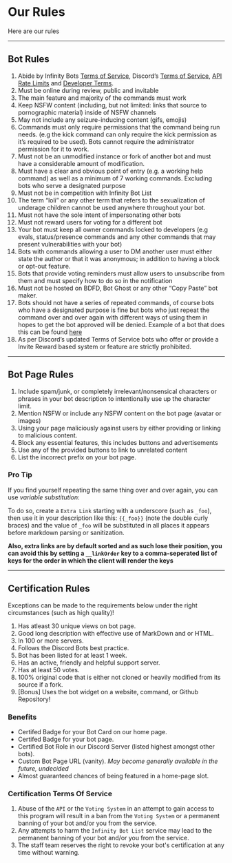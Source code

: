 # Our Rules

Here are our rules

---

## Bot Rules

<ol>
    <li>Abide by Infinity Bots <a href="https://infinitybotlist.com/terms">Terms of Service</a>, Discord’s <a href="https://discord.com/terms">Terms of Service</a>, <a href="https://discord.com/developers/docs/topics/rate-limits">API Rate Limits</a> and <a href="https://discord.com/developers/docs/legal">Developer Terms</a>. </li>
    <li>Must be online during review, public and invitable</li>
    <li>The main feature and majority of the commands must work</li>
    <li>Keep NSFW content (including, but not limited: links that source to pornographic material) inside of NSFW channels</li>
    <li>May not include any seizure-inducing content (gifs, emojis)</li>
    <li>Commands must only require permissions that the command being run needs. (e.g the kick command can only require the kick permission as it’s required to be used). Bots cannot require the administrator permission for it to work.</li>
    <li>Must not be an unmodified instance or fork of another bot and must have a considerable amount of modification. </li>
    <li>Must have a clear and obvious point of entry (e.g. a working help command) as well as a minimum of 7 working commands. Excluding bots who serve a designated purpose</li>
    <li>Must not be in competition with Infinity Bot List</li>
    <li>The term “loli” or any other term that refers to the sexualization of underage children cannot be used anywhere throughout your bot. </li>
    <li>Must not have the sole intent of impersonating other bots </li>
    <li>Must not reward users for voting for a different bot</li>
    <li>Your bot must keep all owner commands locked to developers (e.g evals, status/presence commands and any other commands that may present vulnerabilities with your bot)</li>
    <li>Bots with commands allowing a user to DM another user must either state the author or that it was anonymous; in addition to having a block or opt-out feature.</li>
    <li>Bots that provide voting reminders must allow users to unsubscribe from them and must specify how to do so in the notification</li>
    <li>Must not be hosted on BDFD, Bot Ghost or any other “Copy Paste” bot maker.</li>
    <li>Bots should not have a series of repeated commands, of course bots who have a designated purpose is fine but bots who just repeat the command over and over again with different ways of using them in hopes to get the bot approved will be denied. Example of a bot that does this can be found <a href="https://infinitybotlist.com/bots/835997853263462461">here</a></li>
    <li>As per Discord’s updated Terms of Service bots who offer or provide a Invite Reward based system or feature are strictly prohibited.</li>
</ol>

---

## Bot Page Rules

<ol>
    <li>Include spam/junk, or completely irrelevant/nonsensical characters or phrases in your bot description to intentionally use up the character limit.</li>
    <li>Mention NSFW or include any NSFW content on the bot page (avatar or images)</li>
    <li>Using your page maliciously against users by either providing or linking to malicious content. </li>
    <li>Block any essential features, this includes buttons and advertisements </li>
    <li>Use any of the provided buttons to link to unrelated content </li>
    <li>List the incorrect prefix on your bot page.</li>
</ol>

### Pro Tip

If you find yourself repeating the same thing over and over again, you can use *variable substitution*:

To do so, create a ``Extra Link`` starting with a underscore (such as ``_foo``), then use it in your description like this: ``{{_foo}}`` (note the double curly braces) and the value of ``_foo`` will be substituted in all places it appears before markdown parsing or sanitization.

**Also, extra links are by default sorted and as such lose their position, you can avoid this by setting a ``__linkOrder`` key to a comma-seperated list of keys for the order in which the client will render the keys** 

---

## Certification Rules

Exceptions can be made to the requirements below under the right circumstances (such as high quality)!

<ol>
    <li>Has atleast 30 unique views on bot page.</li>
    <li>Good long description with effective use of MarkDown and or HTML.</li>
    <li>In 100 or more servers.</li>
    <li>Follows the Discord Bots best practice.</li>
    <li>Bot has been listed for at least 1 week.</li>
    <li>Has an active, friendly and helpful support server.</li>
    <li>Has at least 50 votes.</li>
    <li>100% original code that is either not cloned or heavily modified from its source if a fork.</li>
    <li>[Bonus] Uses the bot widget on a website, command, or Github Repository!</li>
</ol>

### Benefits

- Certifed Badge for your Bot Card on our home page.
- Certifed Badge for your bot page.
- Certified Bot Role in our Discord Server (listed highest amongst other bots).
- Custom Bot Page URL (vanity). *May become generally available in the future, undecided*
- Almost guaranteed chances of being featured in a home-page slot.


### Certification Terms Of Service

<ol>
    <li>Abuse of the <code>API</code> or the <code>Voting System</code> in an attempt to gain access to this program will result in a ban from the <code>Voting System</code> or a permanent banning of your bot and/or you from the service.</li>
    <li>Any attempts to harm the <code>Infinity Bot List</code> service may lead to the permanent banning of your bot and/or you from the service.</li>
    <li>The staff team reserves the right to revoke your bot's certification at any time without warning.</li>
</ol>
